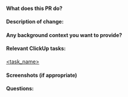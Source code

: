 #### What does this PR do?

#### Description of change:

#### Any background context you want to provide?

#### Relevant ClickUp tasks:

[<task_name>](link)

#### Screenshots (if appropriate)

#### Questions:

